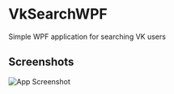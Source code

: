 # VkSearchWPF
Simple WPF application for searching VK users


## Screenshots
![App Screenshot](https://i.imgur.com/qdl4HEh.png)
